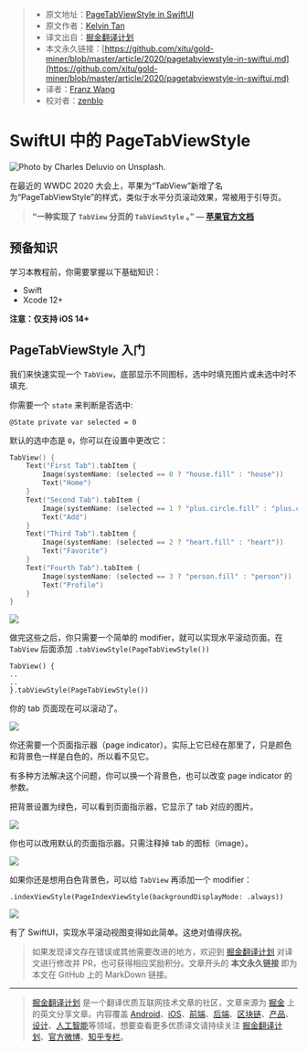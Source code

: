 > * 原文地址：[PageTabViewStyle in SwiftUI](https://medium.com/better-programming/pagetabviewstyle-in-swiftui-7a2aba16e439)
> * 原文作者：[Kelvin Tan](https://medium.com/@zhiyao92)
> * 译文出自：[掘金翻译计划](https://github.com/xitu/gold-miner)
> * 本文永久链接：[https://github.com/xitu/gold-miner/blob/master/article/2020/pagetabviewstyle-in-swiftui.md](https://github.com/xitu/gold-miner/blob/master/article/2020/pagetabviewstyle-in-swiftui.md)
> * 译者：[Franz Wang](https://github.com/FranzWang666)
> * 校对者：[zenblo](https://github.com/zenblo)

# SwiftUI 中的 PageTabViewStyle

![Photo by [Charles Deluvio](https://unsplash.com/@charlesdeluvio?utm_source=medium&utm_medium=referral) on [Unsplash](https://unsplash.com?utm_source=medium&utm_medium=referral).](https://cdn-images-1.medium.com/max/8512/0*HuDzGczsUftDGQKL)

在最近的 WWDC 2020 大会上，苹果为“TabView”新增了名为“PageTabViewStyle”的样式，类似于水平分页滚动效果，常被用于引导页。

> **“一种实现了 `TabView` 分页的  `TabViewStyle`  。” — [苹果官方文档](https://developer.apple.com/documentation/swiftui/pagetabviewstyle)**

## 预备知识

学习本教程前，你需要掌握以下基础知识：

* Swift
* Xcode 12+

**注意：仅支持 iOS 14+**

## PageTabViewStyle 入门

我们来快速实现一个 `TabView`，底部显示不同图标，选中时填充图片或未选中时不填充.

你需要一个 `state` 来判断是否选中:

```
@State private var selected = 0
```

默认的选中态是 `0`，你可以在设置中更改它：

```Swift
TabView() {
    Text("First Tab").tabItem {
        Image(systemName: (selected == 0 ? "house.fill" : "house"))
        Text("Home")
    }
    Text("Second Tab").tabItem {
        Image(systemName: (selected == 1 ? "plus.circle.fill" : "plus.circle"))
        Text("Add")
    }
    Text("Third Tab").tabItem {
        Image(systemName: (selected == 2 ? "heart.fill" : "heart"))
        Text("Favorite")
    }
    Text("Fourth Tab").tabItem {
        Image(systemName: (selected == 3 ? "person.fill" : "person"))
        Text("Profile")
    }
}
```

![](https://cdn-images-1.medium.com/max/2484/1*sKnXiZdPNgiSLQwyjh7auQ.png)

做完这些之后，你只需要一个简单的 modifier，就可以实现水平滚动页面。在 `TabView` 后面添加 `.tabViewStyle(PageTabViewStyle())`

```
TabView() {
..
..
}.tabViewStyle(PageTabViewStyle())
```

你的 tab 页面现在可以滚动了。

![](https://cdn-images-1.medium.com/max/2000/1*UEG4z-2uTsEeSx8gMRo2KA.gif)

你还需要一个页面指示器（page indicator）。实际上它已经在那里了，只是颜色和背景色一样是白色的，所以看不见它。

有多种方法解决这个问题，你可以换一个背景色，也可以改变 page indicator 的参数。

把背景设置为绿色，可以看到页面指示器，它显示了 tab 对应的图片。

![](https://cdn-images-1.medium.com/max/2000/1*i406IS9gsRrYLpxZEWPotw.gif)

你也可以改用默认的页面指示器。只需注释掉 tab 的图标（image）。

![](https://cdn-images-1.medium.com/max/2000/1*QJtPwUw7piYoTKs03Dg3NQ.gif)

如果你还是想用白色背景色，可以给 `TabView` 再添加一个 modifier：

```
.indexViewStyle(PageIndexViewStyle(backgroundDisplayMode: .always))
```

![](https://cdn-images-1.medium.com/max/2000/1*-06MmT2edIdUxd3pscmxtg.gif)

有了 SwiftUI，实现水平滚动视图变得如此简单。这绝对值得庆祝。


> 如果发现译文存在错误或其他需要改进的地方，欢迎到 [掘金翻译计划](https://github.com/xitu/gold-miner) 对译文进行修改并 PR，也可获得相应奖励积分。文章开头的 **本文永久链接** 即为本文在 GitHub 上的 MarkDown 链接。

---

> [掘金翻译计划](https://github.com/xitu/gold-miner) 是一个翻译优质互联网技术文章的社区，文章来源为 [掘金](https://juejin.im) 上的英文分享文章。内容覆盖 [Android](https://github.com/xitu/gold-miner#android)、[iOS](https://github.com/xitu/gold-miner#ios)、[前端](https://github.com/xitu/gold-miner#前端)、[后端](https://github.com/xitu/gold-miner#后端)、[区块链](https://github.com/xitu/gold-miner#区块链)、[产品](https://github.com/xitu/gold-miner#产品)、[设计](https://github.com/xitu/gold-miner#设计)、[人工智能](https://github.com/xitu/gold-miner#人工智能)等领域，想要查看更多优质译文请持续关注 [掘金翻译计划](https://github.com/xitu/gold-miner)、[官方微博](http://weibo.com/juejinfanyi)、[知乎专栏](https://zhuanlan.zhihu.com/juejinfanyi)。
